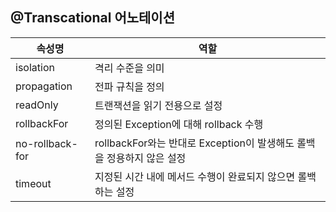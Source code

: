
## @Transcational 어노테이션

속성명             | 역할
----------------|-------------------------------------------------
isolation       | 격리 수준을 의미
propagation     | 전파 규칙을 정의
readOnly        | 트랜잭션을 읽기 전용으로 설정
rollbackFor     | 정의된 Exception에 대해 rollback 수행
no-rollback-for | rollbackFor와는 반대로 Exception이 발생해도 롤백을 정용하지 않은 설정
timeout         | 지정된 시간 내에 메서드 수행이 완료되지 않으면 롤백하는 설정